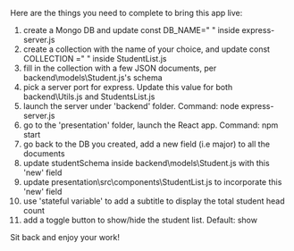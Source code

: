 Here are the things you need to complete to bring this app live:

1) create a Mongo DB and update const DB_NAME="   " inside express-server.js
2) create a collection with the name of your choice, and update const COLLECTION ="  " inside StudentList.js
3) fill in the collection with a few JSON documents, per backend\models\Student.js's schema
3) pick a server port for express. Update this value for both backend\Utils.js and StudentsList.js
4) launch the server under 'backend' folder. Command: node express-server.js
5) go to the 'presentation' folder, launch the React app. Command: npm start
6) go back to the DB you created, add a new field (i.e major) to all the documents
7) update studentSchema inside backend\models\Student.js with this 'new' field
8) update presentation\src\components\StudentList.js to incorporate this 'new' field
9) use 'stateful variable' to add a subtitle to display the total student head count
10) add a toggle button to show/hide the student list. Default: show

Sit back and enjoy your work!
